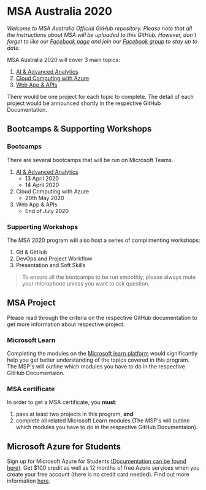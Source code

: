 # MSA Australia 2020
*Welcome to MSA Australia Official GitHub repository. Please note that all the instructions about MSA will be uploaded to this GitHub. However, don't forget to like our [Facebook page](https://www.facebook.com/msaaussie/) and join our [Facebook group](https://www.facebook.com/groups/235821840767124/) to stay up to date.*

MSA Australia 2020 will cover 3 main topics: 
1) [AI & Advanced Analytics](https://github.com/AUMSA/2020-MSA-content/tree/master/AI%20%26%20Advanced%20Analytics)
2) [Cloud Computing with Azure](https://github.com/AUMSA/2020-MSA-content/tree/master/Cloud%20Computing%20with%20Azure)
3) [Web App & APIs](https://github.com/AUMSA/2020-MSA-content/tree/master/Web%20App%20%26%20APIs)
  
There would be one project for each topic to complete. The detail of each project would be announced shortly in the respective GitHub Documentation.

## Bootcamps & Supporting Workshops
### Bootcamps
There are several bootcamps that will be run on Microsoft Teams. 
1) [AI & Advanced Analytics](https://www.facebook.com/events/220234762372121/)
   - 13 April 2020
   - 14 April 2020
2) Cloud Computing with Azure 
   - 20th May 2020
3) Web App & APIs
   - End of July 2020

### Supporting Workshops
The MSA 2020 program will also host a series of complimenting workshops:
1) Git & GitHub
2) DevOps and Project Workflow
3) Presentation and Soft Skills

> To ensure all the bootcamps to be run smoothly, please always mute your microphone unless you want to ask question.


## MSA Project
Please read through the criteria on the respective GitHub documentation to get more information about respective project.

###  Microsoft Learn
Completing the modules on the [Microsoft learn platform](https://docs.microsoft.com/en-us/learn/) would significantly help you get better understanding of the topics covered in this program.
The MSP's will outline which modules you have to do in the respective GitHub Documentaion.

### MSA certificate
In order to get a MSA certificate, you **must**:
1. pass at least two projects in this program, **and**
2. complete all related Microsoft Learn modules (The MSP's will outline which modules you have to do in the respective GitHub Documentaion).

## Microsoft Azure for Students
Sign up for Microsoft Azure for Students [(Documentation can be found here)](https://github.com/AUMSA/2020-Phase-1/tree/master/Azure%20For%20Students). Get $100 credit as well as 12 months of free Azure services when you create your free account (there is no credit card needed). Find out more information [here](https://azure.microsoft.com/en-us/free/students/).
